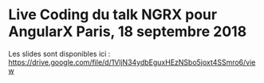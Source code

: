 # Live Coding du talk NGRX pour AngularX Paris, 18 septembre 2018

Les slides sont disponibles ici :  
https://drive.google.com/file/d/1VljN34ydbEguxHEzNSbo5joxt4SSmro6/view
